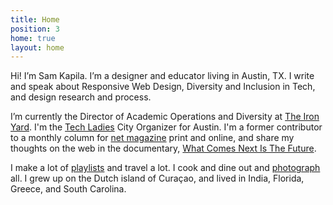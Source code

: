 ```yaml
---
title: Home
position: 3
home: true
layout: home
---
```


Hi! I’m Sam Kapila. I’m a designer and educator living in Austin, TX. I write and speak about Responsive Web Design, Diversity and Inclusion in Tech, and design research and process.

I’m currently the Director of Academic Operations and Diversity at [The Iron Yard](http://www.theironyard.com). I'm the [Tech Ladies](https://www.hiretechladies.com/join/?kid=GDT52) City Organizer for Austin. I'm a former contributor to a monthly column for [net magazine](http://www.creativebloq.com/search?searchTerm=kapila) print and online, and share my thoughts on the web in the documentary, [What Comes Next Is The Future](http://www.futureisnext.com/).

I make a lot of [playlists](https://open.spotify.com/user/hamtequila">playlists) and travel a lot. I cook and dine out and [photograph](http://www.instagram.com/the_tableauxit) all. I grew up on the Dutch island of Curaçao, and lived in India,  Florida, Greece, and South Carolina.

